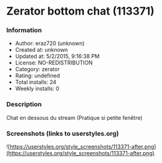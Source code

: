 # Zerator bottom chat (113371)

### Information
- Author: eraz720 (unknown)
- Created at: unknown
- Updated at: 5/2/2015, 9:16:38 PM
- License: NO-REDISTRIBUTION
- Category: zerator
- Rating: undefined
- Total installs: 24
- Weekly installs: 0


### Description
Chat en dessous du stream (Pratique si petite fenêtre)


### Screenshots (links to userstyles.org)
![https://userstyles.org/style_screenshots/113371-after.png](https://userstyles.org/style_screenshots/113371-after.png)


